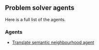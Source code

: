 ## Problem solver agents

Here is a full list of the agents.

### Agents
* [Translate semantic neighbourhood agent](agents/translateSemanticNeighbourhoodAgent.md)
